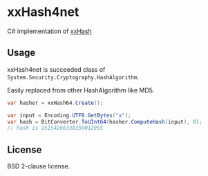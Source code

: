 # xxHash4net
C# implementation of [xxHash](https://github.com/Cyan4973/xxHash)

## Usage
xxHash4net is succeeded class of `System.Security.Cryptography.HashAlgorithm`.

Easily replaced from other HashAlgorithm like MD5.

```cs
var hasher = xxHash64.Create();

var input = Encoding.UTF8.GetBytes("a");
var hash = BitConverter.ToUInt64(hasher.ComputeHash(input), 0);
// hash is 15154266338359012955
```

## License
BSD 2-clause license.